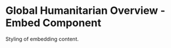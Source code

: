 Global Humanitarian Overview - Embed Component
==============================================

Styling of embedding content.
